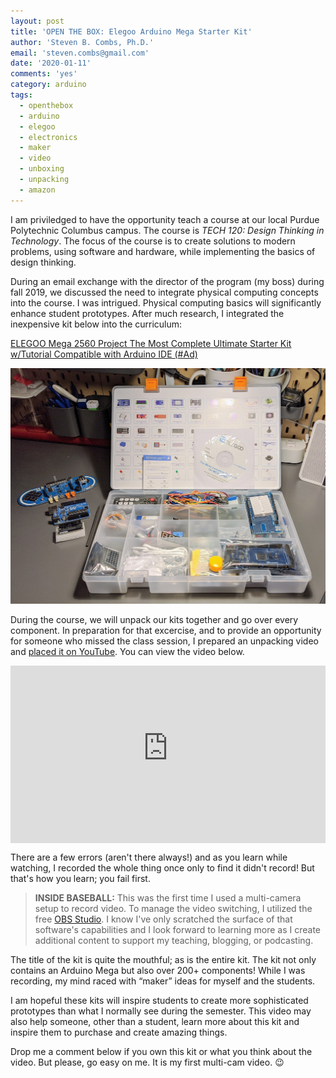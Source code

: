 ```yaml
---
layout: post
title: 'OPEN THE BOX: Elegoo Arduino Mega Starter Kit'
author: 'Steven B. Combs, Ph.D.'
email: 'steven.combs@gmail.com'
date: '2020-01-11'
comments: 'yes'
category: arduino
tags:
  - openthebox
  - arduino
  - elegoo
  - electronics
  - maker
  - video
  - unboxing
  - unpacking
  - amazon
---
```


I am priviledged to have the opportunity teach a course at our local Purdue Polytechnic Columbus campus. The course is _TECH 120: Design Thinking in Technology_. The focus of the course is to create solutions to modern problems, using software and hardware, while implementing the basics of design thinking.

During an email exchange with the director of the program (my boss) during fall 2019, we discussed the need to integrate physical computing concepts into the course. I was intrigued. Physical computing basics will significantly enhance student prototypes. After much research, I integrated the inexpensive kit below into the curriculum:

[ELEGOO Mega 2560 Project The Most Complete Ultimate Starter Kit w/Tutorial Compatible with Arduino IDE (#Ad)](https://amzn.to/2NiZSey)

![The Elegoo Mega Kit (#Ad)](/images/posts/2020-01-11-elegoo-mega-kit.jpg)

During the course, we will unpack our kits together and go over every component. In preparation for that excercise, and to provide an opportunity for someone who missed the class session, I prepared an unpacking video and [placed it on YouTube](https://youtu.be/jY8Jj0Rim70). You can view the video below.

<div style="position:relative;padding-top:56.25%;">
  <p><iframe src="https://www.youtube-nocookie.com/embed/jY8Jj0Rim70" frameborder="0" allowfullscreen
    style="position:absolute;top:0;left:0;width:100%;height:100%;"></iframe></p>
</div>

There are a few errors (aren't there always!) and as you learn while watching, I recorded the whole thing once only to find it didn't record! But that's how you learn; you fail first.

> **INSIDE BASEBALL:** This was the first time I used a multi-camera setup to record video. To manage the video switching, I utilized the free [OBS Studio](https://obsproject.com/). I know I've only scratched the surface of that software's capabilities and I look forward to learning more as I create additional content to support my teaching, blogging, or podcasting.

The title of the kit is quite the mouthful; as is the entire kit. The kit not only contains an Arduino Mega but also over 200+ components! While I was recording, my mind raced with “maker” ideas for myself and the students.

I am hopeful these kits will inspire students to create more sophisticated prototypes than what I normally see during the semester. This video may also help someone, other than a student, learn more about this kit and inspire them to purchase and create amazing things.

Drop me a comment below if you own this kit or what you think about the video. But please, go easy on me. It is my first multi-cam video. 😉
